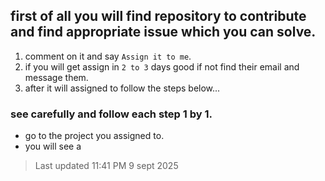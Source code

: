 ## first of all you will find repository to contribute and find appropriate issue which you can solve.
1. comment on it and say `Assign it to me`.
2. if you will get assign in `2 to 3` days good if not find their email and message them.
3. after it will assigned to follow the steps below...

### see carefully and follow each step 1 by 1.
- go to the project you assigned to.
- you will see a 

> Last updated 11:41 PM 9 sept 2025